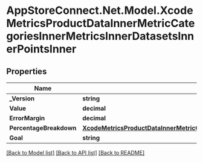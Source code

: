 # AppStoreConnect.Net.Model.XcodeMetricsProductDataInnerMetricCategoriesInnerMetricsInnerDatasetsInnerPointsInner

## Properties

Name | Type | Description | Notes
------------ | ------------- | ------------- | -------------
**_Version** | **string** |  | [optional] 
**Value** | **decimal** |  | [optional] 
**ErrorMargin** | **decimal** |  | [optional] 
**PercentageBreakdown** | [**XcodeMetricsProductDataInnerMetricCategoriesInnerMetricsInnerDatasetsInnerPointsInnerPercentageBreakdown**](XcodeMetricsProductDataInnerMetricCategoriesInnerMetricsInnerDatasetsInnerPointsInnerPercentageBreakdown.md) |  | [optional] 
**Goal** | **string** |  | [optional] 

[[Back to Model list]](../README.md#documentation-for-models) [[Back to API list]](../README.md#documentation-for-api-endpoints) [[Back to README]](../README.md)

